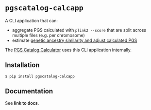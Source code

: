 # `pgscatalog-calcapp`

A CLI application that can:

* aggregate PGS calculated with `plink2 --score` that are split across multiple files (e.g. per chromosome)
* estimate [genetic ancestry similarity and adjust calculated PGS](https://pgsc-calc.readthedocs.io/en/latest/explanation/geneticancestry.html)

The [PGS Catalog Calculator](https://github.com/PGScatalog/pgsc_calc) uses this CLI application internally. 


## Installation 

```
$ pip install pgscatalog-calcapp
```

## Documentation

See **link to docs**.
